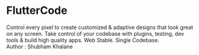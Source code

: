 # FlutterCode
Control every pixel to create customized &amp; adaptive designs that look great on any screen. Take control of your codebase with plugins, testing, dev tools &amp; build high quality apps. Web Stable. Single Codebase. 
<br>
Author : Shubham Khalane 
